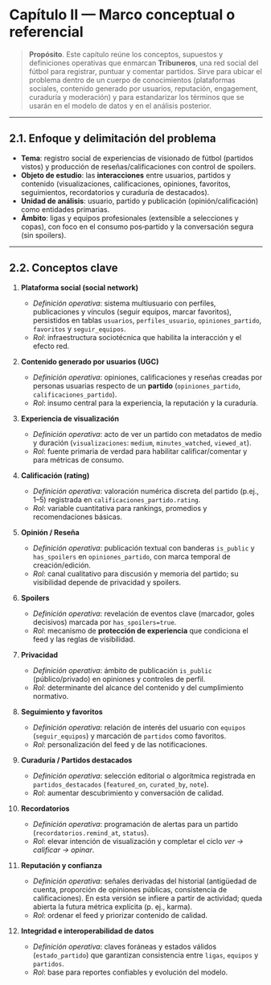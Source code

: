 # Capítulo II — Marco conceptual o referencial

> **Propósito**. Este capítulo reúne los conceptos, supuestos y definiciones operativas que enmarcan **Tribuneros**, una red social del fútbol para registrar, puntuar y comentar partidos. Sirve para ubicar el problema dentro de un cuerpo de conocimientos (plataformas sociales, contenido generado por usuarios, reputación, engagement, curaduría y moderación) y para estandarizar los términos que se usarán en el modelo de datos y en el análisis posterior.

---

## 2.1. Enfoque y delimitación del problema

* **Tema**: registro social de experiencias de visionado de fútbol (partidos vistos) y producción de reseñas/calificaciones con control de spoilers.
* **Objeto de estudio**: las **interacciones** entre usuarios, partidos y contenido (visualizaciones, calificaciones, opiniones, favoritos, seguimientos, recordatorios y curaduría de destacados).
* **Unidad de análisis**: usuario, partido y publicación (opinión/calificación) como entidades primarias.
* **Ámbito**: ligas y equipos profesionales (extensible a selecciones y copas), con foco en el consumo pos‑partido y la conversación segura (sin spoilers).

---

## 2.2. Conceptos clave

1. **Plataforma social (social network)**

   * *Definición operativa*: sistema multiusuario con perfiles, publicaciones y vínculos (seguir equipos, marcar favoritos), persistidos en tablas `usuarios`, `perfiles_usuario`, `opiniones_partido`, `favoritos` y `seguir_equipos`.
   * *Rol*: infraestructura sociotécnica que habilita la interacción y el efecto red.

2. **Contenido generado por usuarios (UGC)**

   * *Definición operativa*: opiniones, calificaciones y reseñas creadas por personas usuarias respecto de un **partido** (`opiniones_partido`, `calificaciones_partido`).
   * *Rol*: insumo central para la experiencia, la reputación y la curaduría.

3. **Experiencia de visualización**

   * *Definición operativa*: acto de ver un partido con metadatos de medio y duración (`visualizaciones`: `medium`, `minutes_watched`, `viewed_at`).
   * *Rol*: fuente primaria de verdad para habilitar calificar/comentar y para métricas de consumo.

4. **Calificación (rating)**

   * *Definición operativa*: valoración numérica discreta del partido (p.ej., 1–5) registrada en `calificaciones_partido.rating`.
   * *Rol*: variable cuantitativa para rankings, promedios y recomendaciones básicas.

5. **Opinión / Reseña**

   * *Definición operativa*: publicación textual con banderas `is_public` y `has_spoilers` en `opiniones_partido`, con marca temporal de creación/edición.
   * *Rol*: canal cualitativo para discusión y memoria del partido; su visibilidad depende de privacidad y spoilers.

6. **Spoilers**

   * *Definición operativa*: revelación de eventos clave (marcador, goles decisivos) marcada por `has_spoilers=true`.
   * *Rol*: mecanismo de **protección de experiencia** que condiciona el feed y las reglas de visibilidad.

7. **Privacidad**

   * *Definición operativa*: ámbito de publicación `is_public` (público/privado) en opiniones y controles de perfil.
   * *Rol*: determinante del alcance del contenido y del cumplimiento normativo.

8. **Seguimiento y favoritos**

   * *Definición operativa*: relación de interés del usuario con `equipos` (`seguir_equipos`) y marcación de `partidos` como favoritos.
   * *Rol*: personalización del feed y de las notificaciones.

9. **Curaduría / Partidos destacados**

   * *Definición operativa*: selección editorial o algorítmica registrada en `partidos_destacados` (`featured_on`, `curated_by`, `note`).
   * *Rol*: aumentar descubrimiento y conversación de calidad.

10. **Recordatorios**

    * *Definición operativa*: programación de alertas para un partido (`recordatorios.remind_at`, `status`).
    * *Rol*: elevar intención de visualización y completar el ciclo *ver → calificar → opinar*.

11. **Reputación y confianza**

    * *Definición operativa*: señales derivadas del historial (antigüedad de cuenta, proporción de opiniones públicas, consistencia de calificaciones). En esta versión se infiere a partir de actividad; queda abierta la futura métrica explícita (p. ej., karma).
    * *Rol*: ordenar el feed y priorizar contenido de calidad.

12. **Integridad e interoperabilidad de datos**

    * *Definición operativa*: claves foráneas y estados válidos (`estado_partido`) que garantizan consistencia entre `ligas`, `equipos` y `partidos`.
    * *Rol*: base para reportes confiables y evolución del modelo.
